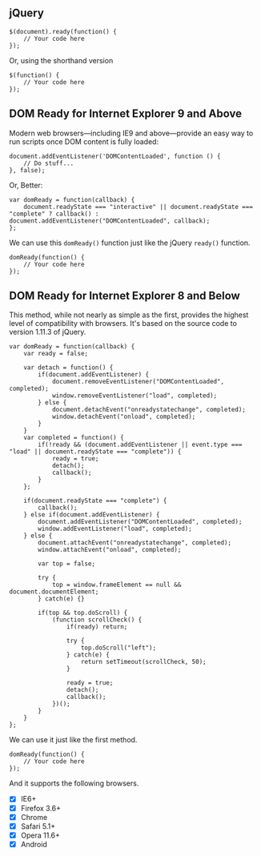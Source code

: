 ## jQuery

```
$(document).ready(function() {
    // Your code here
});
```

Or, using the shorthand version

```
$(function() {
    // Your code here
});
```

## DOM Ready for Internet Explorer 9 and Above

Modern web browsers—including IE9 and above—provide an easy way to run scripts once DOM content is fully loaded:

```
document.addEventListener('DOMContentLoaded', function () {
    // Do stuff...
}, false);
```

Or, Better:

```
var domReady = function(callback) {
    document.readyState === "interactive" || document.readyState === "complete" ? callback() : document.addEventListener("DOMContentLoaded", callback);
};
```

We can use this `domReady()` function just like the jQuery `ready()` function.

```
domReady(function() {
    // Your code here
});
```

## DOM Ready for Internet Explorer 8 and Below

This method, while not nearly as simple as the first, provides the highest level of compatibility with browsers. It's based on the source code to version 1.11.3 of jQuery.

```
var domReady = function(callback) {
    var ready = false;

    var detach = function() {
        if(document.addEventListener) {
            document.removeEventListener("DOMContentLoaded", completed);
            window.removeEventListener("load", completed);
        } else {
            document.detachEvent("onreadystatechange", completed);
            window.detachEvent("onload", completed);
        }
    }
    var completed = function() {
        if(!ready && (document.addEventListener || event.type === "load" || document.readyState === "complete")) {
            ready = true;
            detach();
            callback();
        }
    };

    if(document.readyState === "complete") {
        callback();
    } else if(document.addEventListener) {
        document.addEventListener("DOMContentLoaded", completed);
        window.addEventListener("load", completed);
    } else {
        document.attachEvent("onreadystatechange", completed);
        window.attachEvent("onload", completed);

        var top = false;

        try {
            top = window.frameElement == null && document.documentElement;
        } catch(e) {}

        if(top && top.doScroll) {
            (function scrollCheck() {
                if(ready) return;

                try {
                    top.doScroll("left");
                } catch(e) {
                    return setTimeout(scrollCheck, 50);
                }

                ready = true;
                detach();
                callback();
            })();
        }
    }
};
```

We can use it just like the first method.

```
domReady(function() {
    // Your code here
});
```

And it supports the following browsers.

* [x] IE6+
* [x] Firefox 3.6+
* [x] Chrome
* [x] Safari 5.1+
* [x] Opera 11.6+
* [x] Android
